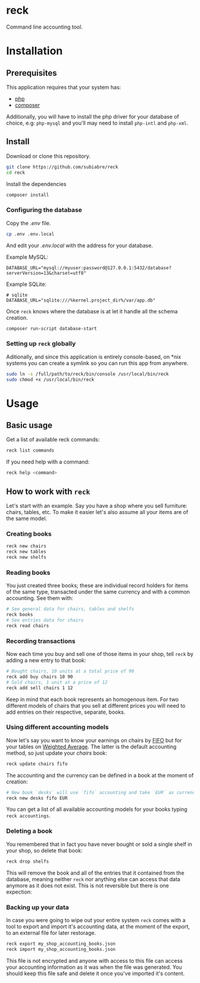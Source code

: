 # reck
Command line accounting tool.

# Installation

## Prerequisites
This application requires that your system has:
- [php](http://php.net)
- [composer](http://getcomposer.org)

Additionally, you will have to install the php driver for your database of choice, e.g: `php-mysql` and you'll may need to install `php-intl` and `php-xml`.

## Install
Download or clone this repository.
```bash
git clone https://github.com/subiabre/reck
cd reck
```

Install the dependencies
```bash
composer install
```

### Configuring the database
Copy the *.env* file.
```bash
cp .env .env.local
```

And edit your *.env.local* with the address for your database.

Example MySQL:
```.env
DATABASE_URL="mysql://myuser:password@127.0.0.1:5432/database?serverVersion=13&charset=utf8"
```
Example SQLite:
```.env
# sqlite
DATABASE_URL="sqlite:///%kernel.project_dir%/var/app.db"
```

Once `reck` knows where the database is at let it handle all the schema creation.
```bash
composer run-script database-start
```

### Setting up `reck` globally
Aditionally, and since this application is entirely console-based, on *nix systems you can create a symlink so you can run this app from anywhere.
```bash
sudo ln -s /full/path/to/reck/bin/console /usr/local/bin/reck
sudo chmod +x /usr/local/bin/reck
```

# Usage

## Basic usage
Get a list of available reck commands:
```bash
reck list commands
```

If you need help with a command:
```bash
reck help <command>
```

## How to work with `reck`
Let's start with an example. Say you have a shop where you sell furniture: chairs, tables, etc. To make it easier let's also assume all your items are of the same model.

### Creating books
```bash
reck new chairs
reck new tables
reck new shelfs
```

### Reading books
You just created three books; these are individual record holders for items of the same type, transacted under the same currency and with a common accounting. See them with:
```bash
# See general data for chairs, tables and shelfs
reck books
# See entries data for chairs
reck read chairs
```

### Recording transactions
Now each time you buy and sell one of those items in your shop, tell `reck` by adding a new entry to that book:
```bash
# Bought chairs, 10 units at a total price of 90
reck add buy chairs 10 90
# Sold chairs, 1 unit at a price of 12
reck add sell chairs 1 12
```

Keep in mind that each book represents an homogenous item. For two different models of chairs that you sell at different prices you will need to add entries on their respective, separate, books.

### Using different accounting models

Now let's say you want to know your earnings on chairs by [FIFO](https://www.investopedia.com/terms/f/fifo.asp) but for your tables on [Weighted Average](https://www.investopedia.com/terms/w/weightedaverage.asp). The latter is the default accounting method, so just update your *chairs* book:
```bash
reck update chairs fifo
```

The accounting and the currency can be defined in a book at the moment of creation:
```bash
# New book `desks` will use `fifo` accounting and take `EUR` as currency
reck new desks fifo EUR
```

You can get a list of all available accounting models for your books typing `reck accountings`.

### Deleting a book

You remembered that in fact you have never bought or sold a single shelf in your shop, so delete that book:
```bash
reck drop shelfs
```
This will remove the book and all of the entries that it contained from the database, meaning neither `reck` nor anything else can access that data anymore as it does not exist. This is not reversible but there is one expection:

### Backing up your data

In case you were going to wipe out your entire system `reck` comes with a tool to export and import it's accounting data, at the moment of the export, to an external file for later restorage.
```bash
reck export my_shop_accounting_books.json
reck import my_shop_accounting_books.json
```
This file is not encrypted and anyone with access to this file can access your accounting information as it was when the file was generated. You should keep this file safe and delete it once you've imported it's content.
